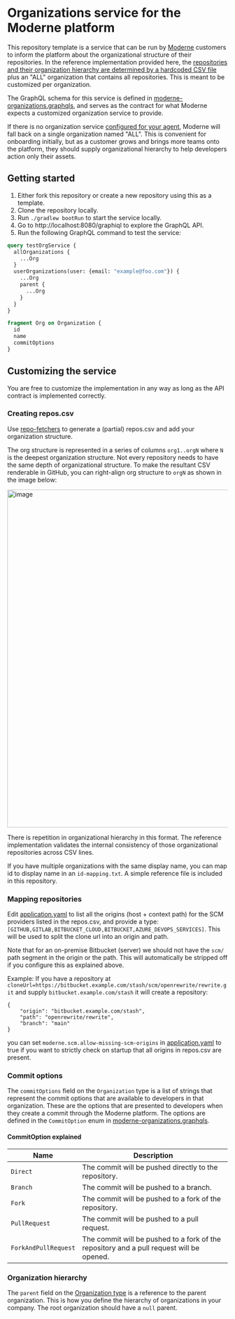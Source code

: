 # Organizations service for the Moderne platform

This repository template is a service that can be run by [Moderne](https://www.moderne.io/) customers to inform the platform about the organizational structure of their
repositories. In the reference implementation provided here, the [repositories and their organization hierarchy are determined by a hardcoded CSV file](/src/main/resources/repos.csv)
plus an "ALL" organization that contains all repositories. This is meant to be customized per organization.

The GraphQL schema for this service is defined
in [moderne-organizations.graphqls](src/main/resources/schema/moderne-organizations.graphqls), and serves as the
contract for what Moderne expects a customized organization service to provide.

If there is no organization service [configured for your agent](https://docs.moderne.io/administrator-documentation/on-premise-agent/configure-organizations-service), Moderne will fall back on a single organization named "ALL". 
This is convenient for onboarding initially, but as a customer grows and brings more teams onto the
platform, they should supply organizational hierarchy to help developers action only their assets.

## Getting started

1. Either fork this repository or create a new repository using this as a template.
2. Clone the repository locally.
3. Run `./gradlew bootRun` to start the service locally.
4. Go to http://localhost:8080/graphiql to explore the GraphQL API.
5. Run the following GraphQL command to test the service:

```graphql
query testOrgService {
  allOrganizations {
    ...Org
  }
  userOrganizations(user: {email: "example@foo.com"}) {
    ...Org
    parent {
      ...Org
    }
  }
}

fragment Org on Organization {
  id
  name
  commitOptions
}
```

## Customizing the service

You are free to customize the implementation in any way as long as the API contract is implemented correctly.

### Creating repos.csv

Use [repo-fetchers](repo-fetchers/README.md) to generate a (partial) repos.csv and add your organization structure.

The org structure is represented in a series of columns `org1..orgN` where `N` is the deepest organization structure. Not every repository needs to have the same depth of organizational structure. To make the resultant CSV renderable in GitHub, you can right-align org structure to `orgN` as shown in the image below:

<img width="771" alt="image" src="https://github.com/moderneinc/moderne-organizations-dx/assets/1697736/d0d8cd92-47ea-488c-8256-52117636bcae">

There is repetition in organizational hierarchy in this format. The reference implementation validates the internal consistency of those organizational repositories across CSV lines.

If you have multiple organizations with the same display name, you can map id to display name in an `id-mapping.txt`. A simple reference
file is included in this repository.

### Mapping repositories

Edit [application.yaml](src/main/resources/application.yaml) to list all the origins (host + context path) for the SCM providers listed in the repos.csv, and provide a type: `[GITHUB,GITLAB,BITBUCKET_CLOUD,BITBUCKET,AZURE_DEVOPS_SERVICES]`.
This will be used to split the clone url into an origin and path.

Note that for an on-premise Bitbucket (server) we should not have the `scm/` path segment in the origin or the path. This will automatically be stripped off if you configure this as explained above.

Example: 
If you have a repository at `cloneUrl=https://bitbucket.example.com/stash/scm/openrewrite/rewrite.git` and supply `bitbucket.example.com/stash` it will create a repository:

```
{
    "origin": "bitbucket.example.com/stash",
    "path": "openrewrite/rewrite",
    "branch": "main"
}
```

you can set `moderne.scm.allow-missing-scm-origins` in [application.yaml](src/main/resources/application.yaml) to true if you want to strictly check on startup that all origins in repos.csv are present.

### Commit options
The `commitOptions` field on the `Organization` type is a list of strings that represent the commit options that are
available to developers in that organization. These are the options that are presented to developers when they create a
commit through the Moderne platform. The options are defined in the `CommitOption` enum in
[moderne-organizations.graphqls](src/main/resources/schema/moderne-organizations.graphqls#L38-L44).

#### CommitOption explained
| Name          | Description |
|---------------| ----------- |
| `Direct`      | The commit will be pushed directly to the repository. |
| `Branch`      | The commit will be pushed to a branch. |
| `Fork`        | The commit will be pushed to a fork of the repository. |
| `PullRequest` | The commit will be pushed to a pull request. |
| `ForkAndPullRequest` | The commit will be pushed to a fork of the repository and a pull request will be opened. |

### Organization hierarchy
The `parent` field on the [Organization type](/src/main/java/io/moderne/organizations/types/Organization.java) is a reference to the parent organization. This is how you define the
hierarchy of organizations in your company. The root organization should have a `null` parent.
